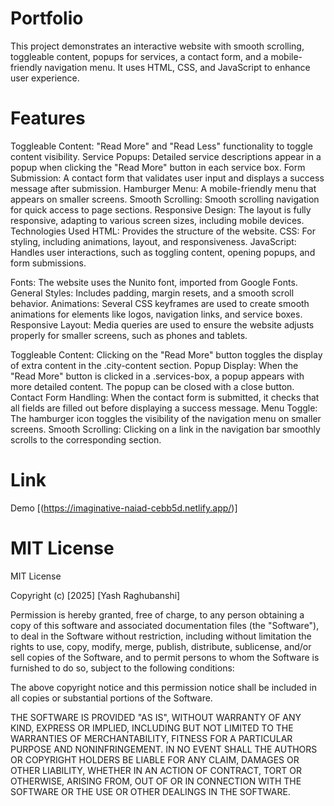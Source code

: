 # Portfolio

This project demonstrates an interactive website with smooth scrolling, toggleable content, popups for services, a contact form, and a mobile-friendly navigation menu. It uses HTML, CSS, and JavaScript to enhance user experience.

# Features
Toggleable Content: "Read More" and "Read Less" functionality to toggle content visibility.
Service Popups: Detailed service descriptions appear in a popup when clicking the "Read More" button in each service box.
Form Submission: A contact form that validates user input and displays a success message after submission.
Hamburger Menu: A mobile-friendly menu that appears on smaller screens.
Smooth Scrolling: Smooth scrolling navigation for quick access to page sections.
Responsive Design: The layout is fully responsive, adapting to various screen sizes, including mobile devices.
Technologies Used
HTML: Provides the structure of the website.
CSS: For styling, including animations, layout, and responsiveness.
JavaScript: Handles user interactions, such as toggling content, opening popups, and form submissions.

Fonts: The website uses the Nunito font, imported from Google Fonts.
General Styles: Includes padding, margin resets, and a smooth scroll behavior.
Animations: Several CSS keyframes are used to create smooth animations for elements like logos, navigation links, and service boxes.
Responsive Layout: Media queries are used to ensure the website adjusts properly for smaller screens, such as phones and tablets.

Toggleable Content: Clicking on the "Read More" button toggles the display of extra content in the .city-content section.
Popup Display: When the "Read More" button is clicked in a .services-box, a popup appears with more detailed content. The popup can be closed with a close button.
Contact Form Handling: When the contact form is submitted, it checks that all fields are filled out before displaying a success message.
Menu Toggle: The hamburger icon toggles the visibility of the navigation menu on smaller screens.
Smooth Scrolling: Clicking on a link in the navigation bar smoothly scrolls to the corresponding section.

# Link
Demo [(https://imaginative-naiad-cebb5d.netlify.app/)]

# MIT License

MIT License

Copyright (c) [2025] [Yash Raghubanshi]

Permission is hereby granted, free of charge, to any person obtaining a copy
of this software and associated documentation files (the "Software"), to deal
in the Software without restriction, including without limitation the rights
to use, copy, modify, merge, publish, distribute, sublicense, and/or sell
copies of the Software, and to permit persons to whom the Software is
furnished to do so, subject to the following conditions:

The above copyright notice and this permission notice shall be included in all
copies or substantial portions of the Software.

THE SOFTWARE IS PROVIDED "AS IS", WITHOUT WARRANTY OF ANY KIND, EXPRESS OR
IMPLIED, INCLUDING BUT NOT LIMITED TO THE WARRANTIES OF MERCHANTABILITY,
FITNESS FOR A PARTICULAR PURPOSE AND NONINFRINGEMENT. IN NO EVENT SHALL THE
AUTHORS OR COPYRIGHT HOLDERS BE LIABLE FOR ANY CLAIM, DAMAGES OR OTHER
LIABILITY, WHETHER IN AN ACTION OF CONTRACT, TORT OR OTHERWISE, ARISING FROM,
OUT OF OR IN CONNECTION WITH THE SOFTWARE OR THE USE OR OTHER DEALINGS IN
THE SOFTWARE.